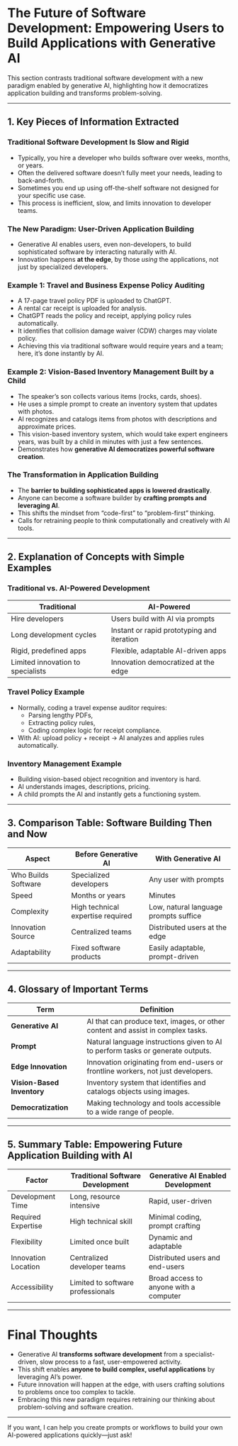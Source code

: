 # The Future of Software Development: Empowering Users to Build Applications with Generative AI

This section contrasts traditional software development with a new paradigm enabled by generative AI, highlighting how it democratizes application building and transforms problem-solving.

---

## 1. Key Pieces of Information Extracted

### Traditional Software Development Is Slow and Rigid
- Typically, you hire a developer who builds software over weeks, months, or years.
- Often the delivered software doesn’t fully meet your needs, leading to back-and-forth.
- Sometimes you end up using off-the-shelf software not designed for your specific use case.
- This process is inefficient, slow, and limits innovation to developer teams.

### The New Paradigm: User-Driven Application Building
- Generative AI enables users, even non-developers, to build sophisticated software by interacting naturally with AI.
- Innovation happens **at the edge**, by those *using* the applications, not just by specialized developers.

### Example 1: Travel and Business Expense Policy Auditing
- A 17-page travel policy PDF is uploaded to ChatGPT.
- A rental car receipt is uploaded for analysis.
- ChatGPT reads the policy and receipt, applying policy rules automatically.
- It identifies that collision damage waiver (CDW) charges may violate policy.
- Achieving this via traditional software would require years and a team; here, it’s done instantly by AI.

### Example 2: Vision-Based Inventory Management Built by a Child
- The speaker’s son collects various items (rocks, cards, shoes).
- He uses a simple prompt to create an inventory system that updates with photos.
- AI recognizes and catalogs items from photos with descriptions and approximate prices.
- This vision-based inventory system, which would take expert engineers years, was built by a child in minutes with just a few sentences.
- Demonstrates how **generative AI democratizes powerful software creation**.

### The Transformation in Application Building
- The **barrier to building sophisticated apps is lowered drastically**.
- Anyone can become a software builder by **crafting prompts and leveraging AI**.
- This shifts the mindset from “code-first” to “problem-first” thinking.
- Calls for retraining people to think computationally and creatively with AI tools.

---

## 2. Explanation of Concepts with Simple Examples

### Traditional vs. AI-Powered Development

| Traditional             | AI-Powered                                   |
|------------------------|---------------------------------------------|
| Hire developers          | Users build with AI via prompts             |
| Long development cycles  | Instant or rapid prototyping and iteration  |
| Rigid, predefined apps   | Flexible, adaptable AI-driven apps          |
| Limited innovation to specialists | Innovation democratized at the edge           |

### Travel Policy Example

- Normally, coding a travel expense auditor requires:
  - Parsing lengthy PDFs,
  - Extracting policy rules,
  - Coding complex logic for receipt compliance.
- With AI: upload policy + receipt → AI analyzes and applies rules automatically.

### Inventory Management Example

- Building vision-based object recognition and inventory is hard.
- AI understands images, descriptions, pricing.
- A child prompts the AI and instantly gets a functioning system.

---

## 3. Comparison Table: Software Building Then and Now

| Aspect                | Before Generative AI                     | With Generative AI                          |
|-----------------------|-----------------------------------------|--------------------------------------------|
| Who Builds Software   | Specialized developers                   | Any user with prompts                       |
| Speed                 | Months or years                          | Minutes                                    |
| Complexity            | High technical expertise required       | Low, natural language prompts suffice      |
| Innovation Source     | Centralized teams                        | Distributed users at the edge               |
| Adaptability          | Fixed software products                  | Easily adaptable, prompt-driven             |

---

## 4. Glossary of Important Terms

| Term                  | Definition                                                                    |
|-----------------------|-------------------------------------------------------------------------------|
| **Generative AI**     | AI that can produce text, images, or other content and assist in complex tasks.|
| **Prompt**            | Natural language instructions given to AI to perform tasks or generate outputs.|
| **Edge Innovation**   | Innovation originating from end-users or frontline workers, not just developers.|
| **Vision-Based Inventory** | Inventory system that identifies and catalogs objects using images.          |
| **Democratization**   | Making technology and tools accessible to a wide range of people.              |

---

## 5. Summary Table: Empowering Future Application Building with AI

| Factor                | Traditional Software Development     | Generative AI Enabled Development       |
|-----------------------|------------------------------------|-----------------------------------------|
| Development Time      | Long, resource intensive             | Rapid, user-driven                       |
| Required Expertise    | High technical skill                 | Minimal coding, prompt crafting          |
| Flexibility           | Limited once built                   | Dynamic and adaptable                    |
| Innovation Location   | Centralized developer teams          | Distributed users and end-users          |
| Accessibility         | Limited to software professionals    | Broad access to anyone with a computer   |

---

# Final Thoughts

- Generative AI **transforms software development** from a specialist-driven, slow process to a fast, user-empowered activity.
- This shift enables **anyone to build complex, useful applications** by leveraging AI’s power.
- Future innovation will happen at the edge, with users crafting solutions to problems once too complex to tackle.
- Embracing this new paradigm requires retraining our thinking about problem-solving and software creation.

---

If you want, I can help you create prompts or workflows to build your own AI-powered applications quickly—just ask!
